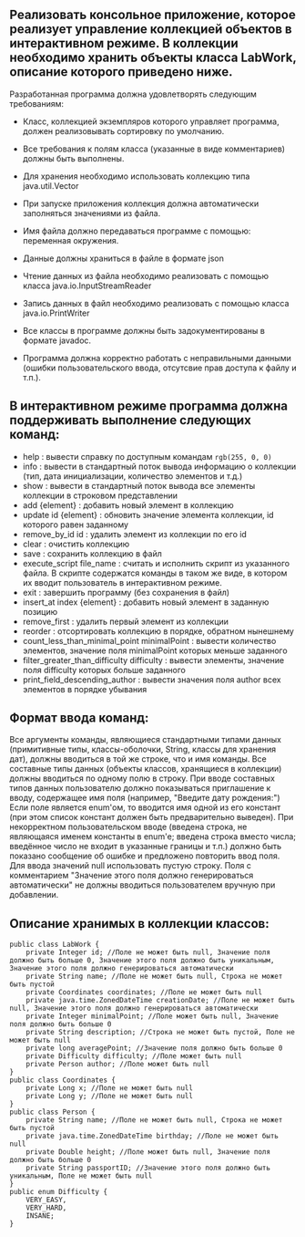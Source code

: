 ## Реализовать консольное приложение, которое реализует управление коллекцией объектов в интерактивном режиме. В коллекции необходимо хранить объекты класса LabWork, описание которого приведено ниже.

Разработанная программа должна удовлетворять следующим требованиям:

* Класс, коллекцией экземпляров которого управляет программа, должен реализовывать сортировку по умолчанию.

* Все требования к полям класса (указанные в виде комментариев) должны быть выполнены.

* Для хранения необходимо использовать коллекцию типа java.util.Vector

* При запуске приложения коллекция должна автоматически заполняться значениями из файла.

* Имя файла должно передаваться программе с помощью: переменная окружения.

* Данные должны храниться в файле в формате json

* Чтение данных из файла необходимо реализовать с помощью класса java.io.InputStreamReader

* Запись данных в файл необходимо реализовать с помощью класса java.io.PrintWriter

* Все классы в программе должны быть задокументированы в формате javadoc.

* Программа должна корректно работать с неправильными данными (ошибки пользовательского ввода, отсутсвие прав доступа к файлу и т.п.).

## В интерактивном режиме программа должна поддерживать выполнение следующих команд:

* help : вывести справку по доступным командам `rgb(255, 0, 0)`
* info : вывести в стандартный поток вывода информацию о коллекции (тип, дата инициализации, количество элементов и т.д.)
* show : вывести в стандартный поток вывода все элементы коллекции в строковом представлении
* add {element} : добавить новый элемент в коллекцию
* update id {element} : обновить значение элемента коллекции, id которого равен заданному
* remove_by_id id : удалить элемент из коллекции по его id
* clear : очистить коллекцию
* save : сохранить коллекцию в файл
* execute_script file_name : считать и исполнить скрипт из указанного файла. В скрипте содержатся команды в таком же виде, в котором их вводит пользователь в интерактивном режиме.
* exit : завершить программу (без сохранения в файл)
* insert_at index {element} : добавить новый элемент в заданную позицию
* remove_first : удалить первый элемент из коллекции
* reorder : отсортировать коллекцию в порядке, обратном нынешнему
* count_less_than_minimal_point minimalPoint : вывести количество элементов, значение поля minimalPoint которых меньше заданного
* filter_greater_than_difficulty difficulty : вывести элементы, значение поля difficulty которых больше заданного
* print_field_descending_author : вывести значения поля author всех элементов в порядке убывания

## Формат ввода команд:

Все аргументы команды, являющиеся стандартными типами данных (примитивные типы, классы-оболочки, String, классы для хранения дат), должны вводиться в той же строке, что и имя команды.
Все составные типы данных (объекты классов, хранящиеся в коллекции) должны вводиться по одному полю в строку.
При вводе составных типов данных пользователю должно показываться приглашение к вводу, содержащее имя поля (например, "Введите дату рождения:")
Если поле является enum'ом, то вводится имя одной из его констант (при этом список констант должен быть предварительно выведен).
При некорректном пользовательском вводе (введена строка, не являющаяся именем константы в enum'е; введена строка вместо числа; введённое число не входит в указанные границы и т.п.) должно быть показано сообщение об ошибке и предложено повторить ввод поля.
Для ввода значений null использовать пустую строку.
Поля с комментарием "Значение этого поля должно генерироваться автоматически" не должны вводиться пользователем вручную при добавлении.
## Описание хранимых в коллекции классов:

```
public class LabWork {
    private Integer id; //Поле не может быть null, Значение поля должно быть больше 0, Значение этого поля должно быть уникальным, Значение этого поля должно генерироваться автоматически
    private String name; //Поле не может быть null, Строка не может быть пустой
    private Coordinates coordinates; //Поле не может быть null
    private java.time.ZonedDateTime creationDate; //Поле не может быть null, Значение этого поля должно генерироваться автоматически
    private Integer minimalPoint; //Поле может быть null, Значение поля должно быть больше 0
    private String description; //Строка не может быть пустой, Поле не может быть null
    private long averagePoint; //Значение поля должно быть больше 0
    private Difficulty difficulty; //Поле может быть null
    private Person author; //Поле может быть null
}
public class Coordinates {
    private Long x; //Поле не может быть null
    private Long y; //Поле не может быть null
}
public class Person {
    private String name; //Поле не может быть null, Строка не может быть пустой
    private java.time.ZonedDateTime birthday; //Поле не может быть null
    private Double height; //Поле может быть null, Значение поля должно быть больше 0
    private String passportID; //Значение этого поля должно быть уникальным, Поле не может быть null
}
public enum Difficulty {
    VERY_EASY,
    VERY_HARD,
    INSANE;
}
```

